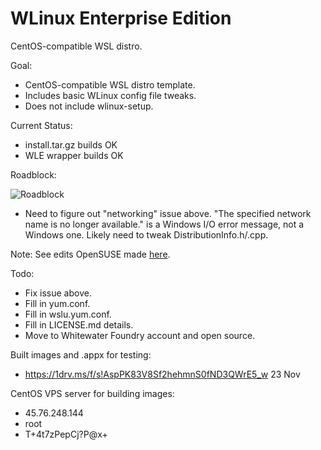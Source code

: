# WLinux Enterprise Edition

CentOS-compatible WSL distro.

Goal:

- CentOS-compatible WSL distro template.
- Includes basic WLinux config file tweaks.
- Does not include wlinux-setup.

Current Status:

- install.tar.gz builds OK
- WLE wrapper builds OK

Roadblock:

![Roadblock](https://github.com/sirredbeard/WLE/raw/master/Capture3.PNG)

- Need to figure out "networking" issue above. "The specified network name is no longer available." is a Windows I/O error message, not a Windows one. Likely need to tweak DistributionInfo.h/.cpp.

Note: See edits OpenSUSE made [here](https://build.opensuse.org/package/view_file/home:favogt:wsl-leap-15.0/wsl-launcher/SUSE-distros.patch?expand=1).

Todo:

- Fix issue above.
- Fill in yum.conf.
- Fill in wslu.yum.conf.
- Fill in LICENSE.md details.
- Move to Whitewater Foundry account and open source.

Built images and .appx for testing: 

- https://1drv.ms/f/s!AspPK83V8Sf2hehmnS0fND3QWrE5_w 23 Nov

CentOS VPS server for building images: 

- 45.76.248.144
- root
- T+4t7zPepCj?P@x+
